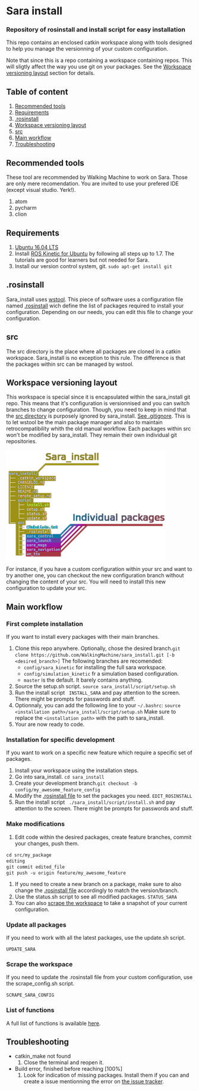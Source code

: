 # Sara install

### Repository of rosinstall and install script for easy installation
This repo contains an enclosed catkin workspace along with tools designed to help you manage the versionning of your custom configuration.

Note that since this is a repo containing a workspace containing repos. This will sligtly affect the way you use git on your packages. See the [Workspace versioning layout](#workspace-versioning-layout) section for details.

## Table of content
1. [Recommended tools](#recommended-tools)
1. [Requirements](#requirements)
1. [.rosinstall](#rosinstall)
1. [Workspace versioning layout](#workspace-versioning-layout)
1. [src](#src)
1. [Main workflow](#main-workflow)
1. [Troubleshooting](#troubleshooting)

## Recommended tools
These tool are recommended by Walking Machine to work on Sara. Those are only mere recomendation. You are invited to use your prefered IDE (except visual studio. Yerk!).
1. atom
1. pycharm
1. clion

## Requirements
1. [Ubuntu 16.04 LTS](http://releases.ubuntu.com/16.04/)
1. Install [ROS Kinetic for Ubuntu](https://wiki.ros.org/kinetic/Installation/Ubuntu) by following all steps up to 1.7. The tutorials are good for learners but not needed for Sara.
1.  Install our version control system, git. ``` sudo apt-get install git ```

## .rosinstall
Sara_install uses [wstool](https://wiki.ros.org/wstool). This piece of software uses a configuration file named [.rosinstall](src/.rosinstall) wich define the list of packages required to install your configuration. Depending on our needs, you can edit this file to change your configuration.

## src
The src directory is the place where all packages are cloned in a catkin workspace. Sara_install is no exception to this rule. The difference is that the packages within src can be managed by wstool.

## Workspace versioning layout
This workspace is special since it is encapsulated within the sara_install git repo. This means that it's configuration is versionnised and you can switch branches to change configuration. Though, you need to keep in mind that the [src directory](#src) is purposely ignored by sara_install. [See .gitignore](.gitignore). This is to let wstool be the main package manager and also to maintain retrocompatibility whith the old manual workflow. Each packages within src won't be modified by sara_install. They remain their own individual git repositories.

![layout](WorkspaceLayout.png)

For instance, if you have a custom configuration within your src and want to try another one, you can checkout the new configuration branch without changing the content of your src. You will need to install this new configuration to update your src.

## Main workflow
### First complete installation
If you want to install every packages with their main branches.
1. Clone this repo anywhere. Optionally, chose the desired branch.``` git clone https://github.com/WalkingMachine/sara_install.git [-b <desired_branch>] ```
   The following branches are recomended:
   - ```config/sara_kinetic``` for installing the full sara workspace.
   - ```config/simulation_kinetic``` fr a simulation based configuration.
   - ```master``` is the default. It barely contains anything.
1. Source the setup.sh script. ``` source sara_install/script/setup.sh ```
1. Run the install script ``` INSTALL_SARA``` and pay attention to the screen. There might be prompts for passwords and stuff.
1. Optionnaly, you can add the following line to your ```~/.bashrc```: ``` source <installation path>/sara_install/script/setup.sh ``` Make sure to replace the ```<installation path>``` with the path to sara_install.
1. Your are now ready to code.

### Installation for specific development
If you want to work on a specific new feature which require a specific set of packages.
1. Install your workspace using the installation steps.
1. Go into sara_install. ``` cd sara_install ```
1. Create your development branch.``` git checkout -b config/my_awesome_feature_config ```
1. Modify the [.rosinstall file](src/.rosinstall) to set the packages you need. ``` EDIT_ROSINSTALL ```
1. Run the install script ``` ./sara_install/script/install.sh``` and pay attention to the screen. There might be prompts for passwords and stuff.

### Make modifications
1. Edit code within the desired packages, create feature branches, commit your changes, push them.

```
cd src/my_package
editing
git commit edited_file
git push -u origin feature/my_awesome_feature
```

1. If you need to create a new branch on a package, make sure to also change the [.rosinstall file](src/.rosinstall) accordingly to match the version/branch.
1. Use the status.sh script to see all modified packages. ``` STATUS_SARA ```
1. You can also [scrape the workspace](#scrape-the-workspace) to take a snapshot of your current configuration.

### Update all packages
If you need to work with all the latest packages, use the update.sh script.
```
UPDATE_SARA
```

 ### Scrape the workspace
 If you need to update the .rosinstall file from your custom configuration, use the scrape_config.sh script.
```
SCRAPE_SARA_CONFIG
```

### List of functions
A full list of functions is available [here](script/).

## Troubleshooting

* catkin_make not found
  1. Close the terminal and reopen it.
* Build error, finished before reaching [100%]
  1. Look for indication of missing packages. Install them if you can and create a issue mentionning the error on [the issue tracker](https://github.com/WalkingMachine/sara_install/issues).
 
